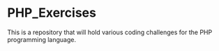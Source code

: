 # PHP_Exercises
This is a repository that will hold various coding challenges for the PHP programming language.
